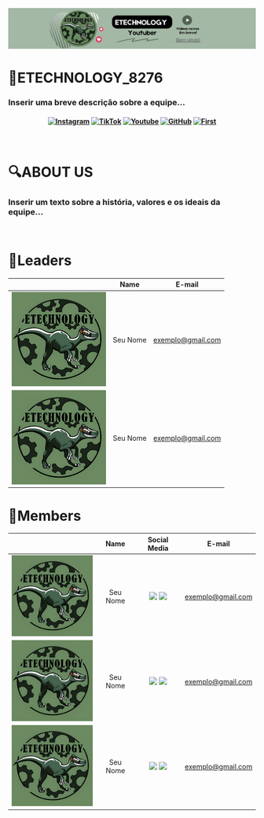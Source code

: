 <img src='img/channels4_banner.jpg' alt='modelo de banner'>

# 🦖ETECHNOLOGY_8276
### Inserir uma breve descrição sobre a equipe...

<h4 align="center">
 <a href="https://www.instagram.com/" target="_blank"><img src="https://img.shields.io/badge/Instagram-ffff00?style=for-the-badge&logo=Instagram&logoColor=black" alt ='Instagram'target="_blank"></a> <a href="https://www.tiktok.com/" target="_blank"><img src="https://img.shields.io/badge/TikTok-3179c7?style=for-the-badge&logo=TikTok&logoColor=white" alt ='TikTok'target="_blank"></a> <a href="https://youtube.com/" target="_blank"><img src="https://img.shields.io/badge/-Youtube-23272f?style=for-the-badge&logo=Youtube&logoColor=#149eca" alt='Youtube' target="_blank"></a> <a href="https://www.github.com/" target="_blank"><img src="https://img.shields.io/badge/-GitHub-ffffff?style=for-the-badge&logo=GitHub&logoColor=orange" alt='GitHub' target="_blank"></a> <a href="https://first.com/" target="_blank"><img src="https://img.shields.io/badge/-First-57a746?style=for-the-badge&logo=First&logoColor=black" alt='First' target="_blank"></a>
</h4>

<br>

# 🔍ABOUT US
### Inserir um texto sobre a história, valores e os ideais da equipe...
<br>

# 👥Leaders

|       |      Name      |                  E-mail                   |
| :--------------: |  :---------------------------------------------: | :-----------: |
|   <img src='img/teste-1.png' alt='foto do integrante'>  |  Seu Nome  | exemplo@gmail.com |
<img src='img/teste-1.png' alt='foto do integrante'>  |  Seu Nome  | exemplo@gmail.com |

# 👥Members

|       |      Name      |                           Social Media                             |                 E-mail                   |
| :--------------: | :----------------------------------------------------------: | :---------------------------------------------: | :-----------: |
|   <img src='img/teste-1.png' alt='foto do integrante'>  |  Seu Nome  | <a href="https://github.com/b4hia"><img src="https://img.shields.io/badge/GitHub-100000?style=for-the-badge&logo=github&logoColor=white"></a> <a href="https://www.linkedin.com/in/gabriel-de-oliveira-silva-reis-798447266/"><img src="https://img.shields.io/badge/LinkedIn-0077B5?style=for-the-badge&logo=linkedin&logoColor=white"></a> | exemplo@gmail.com |
<img src='img/teste-1.png' alt='foto do integrante'>  |  Seu Nome  | <a href="https://github.com/b4hia"><img src="https://img.shields.io/badge/GitHub-100000?style=for-the-badge&logo=github&logoColor=white"></a> <a href="https://www.linkedin.com/in/gabriel-de-oliveira-silva-reis-798447266/"><img src="https://img.shields.io/badge/LinkedIn-0077B5?style=for-the-badge&logo=linkedin&logoColor=white"></a> | exemplo@gmail.com |
<img src='img/teste-1.png' alt='foto do integrante'> |  Seu Nome  | <a href="https://github.com/b4hia"><img src="https://img.shields.io/badge/GitHub-100000?style=for-the-badge&logo=github&logoColor=white"></a> <a href="https://www.linkedin.com/in/gabriel-de-oliveira-silva-reis-798447266/"><img src="https://img.shields.io/badge/LinkedIn-0077B5?style=for-the-badge&logo=linkedin&logoColor=white"></a> | exemplo@gmail.com |
